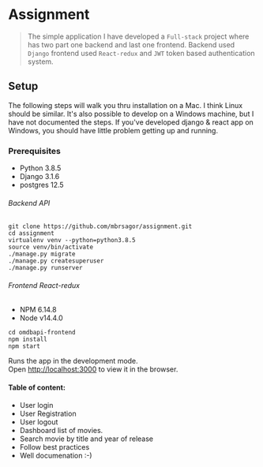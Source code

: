 # Assignment

> The simple application I have developed a `Full-stack` project where has two part one backend and last one frontend. Backend used `Django` frontend used `React-redux` and `JWT` token based authentication system.

## Setup

The following steps will walk you thru installation on a Mac. I think Linux should be similar. It's also possible to develop on a Windows machine, but I have not documented the steps. If you've developed django & react app on Windows, you should have little problem getting up and running.

### Prerequisites

- Python 3.8.5
- Django 3.1.6
- postgres  12.5

###### Backend API
```base
git clone https://github.com/mbrsagor/assignment.git
cd assignment
virtualenv venv --python=python3.8.5
source venv/bin/activate
./manage.py migrate
./manage.py createsuperuser
./manage.py runserver
```

###### Frontend React-redux
- NPM 6.14.8
- Node v14.4.0

```base
cd omdbapi-frontend
npm install
npm start
```

Runs the app in the development mode.\
Open [http://localhost:3000](http://localhost:3000) to view it in the browser.


#### Table of content:
- User login
- User Registration
- User logout
- Dashboard list of movies.
- Search movie by title and year of release
- Follow best practices
- Well documenation :-)

